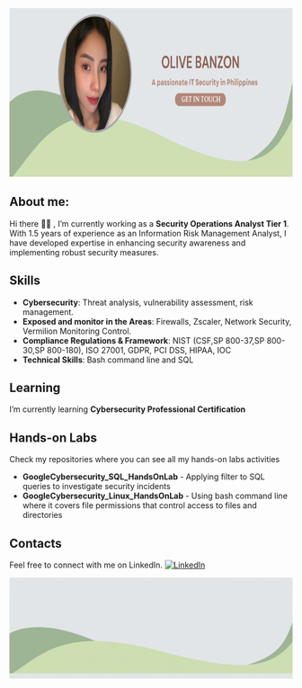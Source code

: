 <p align="center"> 
<img width="1000" height = "300" src="https://github.com/Olivebanzon/photo/blob/fc517b4989739e63bda5255f08199de03b59e82e/Brown%20Photo%20Personal%20Facebook%20Cover.png" alt="MasterHead" /> 
</p>

## About me:

Hi there 🖐🏻 , I’m currently working as a **Security Operations Analyst Tier 1**. With 1.5 years of experience as an Information Risk Management Analyst, I have developed expertise in enhancing security awareness and implementing robust security measures.

## Skills 
- **Cybersecurity**: Threat analysis, vulnerability assessment, risk management.
- **Exposed and monitor in the Areas**: Firewalls, Zscaler, Network Security, Vermilion Monitoring Control.
- **Compliance Regulations & Framework**: NIST (CSF,SP 800-37,SP 800-30,SP 800-180), ISO 27001, GDPR, PCI DSS, HIPAA, IOC
- **Technical Skills**: Bash command line and SQL


## Learning
I’m currently learning **Cybersecurity Professional Certification**

## Hands-on Labs
Check my repositories where you can see all my hands-on labs activities
- **GoogleCybersecurity_SQL_HandsOnLab** -   Applying filter to SQL queries to investigate security incidents 
- **GoogleCybersecurity_Linux_HandsOnLab** - Using bash command line where it covers file permissions that control access to files and directories

## Contacts

Feel free to connect with me on LinkedIn. <a href="https://www.linkedin.com/in/olivebanzon/" target="_blank">
    <img src="https://upload.wikimedia.org/wikipedia/commons/c/ca/LinkedIn_logo_initials.png" alt="LinkedIn" width="20" height="20"/>
</a>


<img width="1000" height = "180" src="https://github.com/Olivebanzon/photo/blob/8d639463c31bf21d1ab8052c4045b8c698164129/Brown%20Photo%20Personal%20Facebook%20Cover.gif" /> 



<!--





